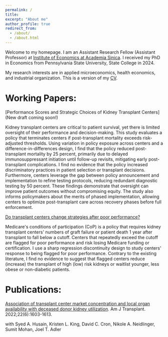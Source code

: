 ```yaml
---
permalink: /
title: 
excerpt: "About me"
author_profile: true
redirect_from: 
  - /about/
  - /about.html
---
```


Welcome to my homepage. I am an Assistant Research Fellow (Assistant Professor) at [Institute of Economics at Academia Sinica](https://www.econ.sinica.edu.tw/4d49b1b1-d551-4956-84a5-6bbf392d8417). I received my PhD in Economics from Pennsylvania State University, State College in 2024.

My research interests are in applied microeconomics, health economics, and industrial organization. This is a version of my [CV](http://hanloong7.github.io/files/CV.pdf).

Working Papers: 
======
[Performance Scores and Strategic Choices of Kidney Transplant Centers](New draft coming soon!) 

Kidney transplant centers are critical to patient survival, yet there is limited oversight of their performance and decision-making. This study evaluates a policy that terminates centers if post-transplant mortality exceeds risk-adjusted thresholds. Using variation in policy exposure across centers and a difference-in-differences design, I find that the policy reduced post-transplant mortality by 25 percent, primarily due to delayed immunosuppressant initiation until follow-up revisits, mitigating early post-transplant complications. I find no evidence that the policy increased discriminatory practices in patient selection or transplant decisions. Furthermore, centers leverage the gap between policy announcement and implementation to refine testing protocols, reducing redundant diagnostic testing by 50 percent. These findings demonstrate that oversight can improve patient outcomes without compromising equity. The study also informs policymakers about the merits of phased implementation, allowing centers to optimize post-transplant care across recovery phases before full enforcement.

[Do transplant centers change strategies after poor performance?](http://hanloong7.github.io/files/3rdyearpaper.pdf)

Medicare's conditions of participation (CoP) is a policy that requires kidney transplant centers' numbers of graft failure or patient death 1 year after transplant to fall below a cutoff. Centers that repeatedly exceed the cutoff  are flagged for poor performance and risk losing Medicare funding or certification.  I use a sharp regression discontinuity design to study centers' response to being flagged for poor performance. Contrary to the existing literature, I find no evidence to suggest that flagged centers reduce (increase) the transplant of high (low) risk kidneys or waitlist younger, less obese or non-diabetic patients. 

Publications: 
======
[Association of transplant center market concentration and local organ availability with deceased donor kidney utilization](https://onlinelibrary.wiley.com/doi/full/10.1111/ajt.17010). Am J Transplant. 2022;22(6):1603-1613.

with Syed A. Husain, Kristen L. King, David C. Cron, Nikole A. Neidlinger, Sumit Mohan, Joel T. Adler


